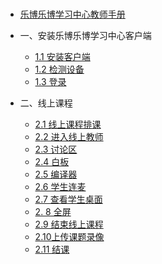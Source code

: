 ### 
* [乐博乐博学习中心教师手册](README.md)

* 一、安装乐博乐博学习中心客户端
	* [1.1 安装客户端](part1/1.1安装客户端.md)
	* [1.2 检测设备](part1/1.2检测设备.md)
	* [1.3 登录](part1/1.3登录.md)

* 二、线上课程

	* [2.1 线上课程排课](part2/2.1线上课程排课.md)
	* [2.2 进入线上教师](part2/2.2进入线上教室.md)
	* [2.3 讨论区](part2/2.3讨论区.md)
	* [2.4 白板](part2/2.4白板.md)
	* [2.5 编译器](part2/2.5编译器.md)
	* [2.6 学生连麦](part2/2.6学生连麦.md)
	* [2.7 查看学生桌面](part2/2.7查看学生桌面.md)
	* [2. 8 全屏](part2/2.8全屏.md)
	* [2.9 结束线上课程](part2/2.9结束线上课程.md)
	* [2.10上传课题录像](part2/2.10上传课题录像.md)
	* [2.11 结课](part2/2.11结课.md)



